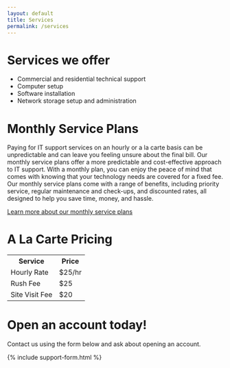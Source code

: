 ```yaml
---
layout: default
title: Services
permalink: /services
---
```

# Services we offer
- Commercial and residential technical support
- Computer setup
- Software installation
- Network storage setup and administration

# Monthly Service Plans
Paying for IT support services on an hourly or a la carte basis can be
unpredictable and can leave you feeling unsure about the final bill. 
Our monthly service plans offer a more predictable and cost-effective
approach to IT support. With a monthly plan, you can enjoy the peace of
mind that comes with knowing that your technology needs are covered for
a fixed fee. Our monthly service plans come with a range of
benefits, including priority service, regular maintenance and check-ups,
and discounted rates, all designed to help you save time, money, and hassle.

[Learn more about our monthly service plans](/services/monthly)

# A La Carte Pricing
<table style="margin-bottom: 30px;">
  <tr>
    <th>Service</th>
    <th>Price</th>
  </tr>
  <tr>
    <td>Hourly Rate</td>
    <td>$25/hr</td>
  </tr>
  <tr>
    <td>Rush Fee</td>
    <td>$25</td>
  </tr>
  <tr>
    <td>Site Visit Fee</td>
    <td>$20</td>
  </tr>
</table>


# Open an account today!
Contact us using the form below and ask about opening an account.

{% include support-form.html %}
